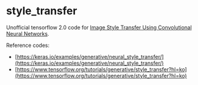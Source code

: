 # style_transfer

Unofficial tensorflow 2.0 code for [Image Style Transfer Using Convolutional Neural Networks](https://www.tensorflow.org/tutorials/generative/style_transfer?hl=ko).

Reference codes:
- [https://keras.io/examples/generative/neural_style_transfer/](https://keras.io/examples/generative/neural_style_transfer/)
- [https://www.tensorflow.org/tutorials/generative/style_transfer?hl=ko](https://www.tensorflow.org/tutorials/generative/style_transfer?hl=ko)